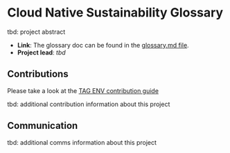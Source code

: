 # Cloud Native Sustainability Glossary

tbd: project abstract

- **Link**: The glossary doc can be found in the [glossary.md file](glossary.md).
- **Project lead**: *tbd*

## Contributions

Please take a look at the [TAG ENV contribution guide](../../CONTRIBUTING.md)

tbd: additional contribution information about this project

## Communication

tbd: additional comms information about this project
